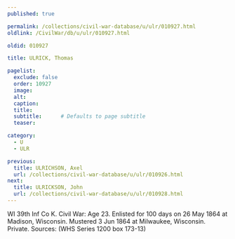 ```yaml
---
published: true

permalink: /collections/civil-war-database/u/ulr/010927.html
oldlink: /CivilWar/db/u/ulr/010927.html

oldid: 010927

title: ULRICK, Thomas

pagelist:
  exclude: false
  order: 10927
  image: 
  alt:
  caption:
  title:
  subtitle:      # Defaults to page subtitle
  teaser:

category: 
  - U 
  - ULR

previous:
  title: ULRICHSON, Axel
  url: /collections/civil-war-database/u/ulr/010926.html  
next:
  title: ULRICKSON, John
  url: /collections/civil-war-database/u/ulr/010928.html   
---
```

WI 39th Inf Co K. Civil War: Age 23. Enlisted for 100 days on 26 May 1864 at Madison, Wisconsin. Mustered 3 Jun 1864 at Milwaukee, Wisconsin. Private. Sources: (WHS Series 1200 box 173-13)